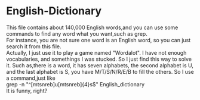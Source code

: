 # English-Dictionary
This file contains about 140,000 English words,and you can use some commands to find any word what you want,such as grep.
<br>
For instance, you are not sure one word is an English word, so you can just search it from this file.
<br>
Actually, I just use it to play a game named "Wordalot". I have not enough vocabularies, and somethings I was stucked. So I just find this way to solve it. Such as,there is a word, it has seven alphabets, the second alphabet is U, and the last alphabet is S, you have M/T/S/N/R/E/B to fill the others. So I use a command,just like 
<br>
grep -n "^[mtsnreb]u[mtsnreb]\{4\}s$" English_dictionary
<br>
It is funny, right?
